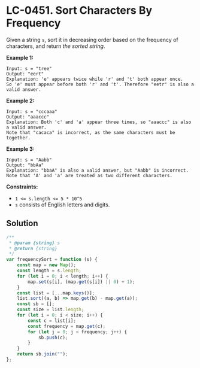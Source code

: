 # LC-0451. Sort Characters By Frequency

Given a string `s`, sort it in decreasing order based on the frequency of characters, and return _the sorted string_.

**Example 1:**

```
Input: s = "tree"
Output: "eert"
Explanation: 'e' appears twice while 'r' and 't' both appear once.
So 'e' must appear before both 'r' and 't'. Therefore "eetr" is also a valid answer.
```

**Example 2:**

```
Input: s = "cccaaa"
Output: "aaaccc"
Explanation: Both 'c' and 'a' appear three times, so "aaaccc" is also a valid answer.
Note that "cacaca" is incorrect, as the same characters must be together.
```

**Example 3:**

```
Input: s = "Aabb"
Output: "bbAa"
Explanation: "bbaA" is also a valid answer, but "Aabb" is incorrect.
Note that 'A' and 'a' are treated as two different characters.
```

**Constraints:**

-   `1 <= s.length <= 5 * 10^5`
-   `s` consists of English letters and digits.

## Solution

```javascript
/**
 * @param {string} s
 * @return {string}
 */
var frequencySort = function (s) {
    const map = new Map();
    const length = s.length;
    for (let i = 0; i < length; i++) {
        map.set(s[i], (map.get(s[i]) || 0) + 1);
    }
    const list = [...map.keys()];
    list.sort((a, b) => map.get(b) - map.get(a));
    const sb = [];
    const size = list.length;
    for (let i = 0; i < size; i++) {
        const c = list[i];
        const frequency = map.get(c);
        for (let j = 0; j < frequency; j++) {
            sb.push(c);
        }
    }
    return sb.join("");
};
```
